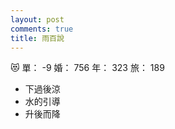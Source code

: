 ```yaml
---
layout: post
comments: true
title: 雨百說
---
```


:heart_eyes_cat: 單： -9 婚： 756 年： 323 旅： 189

- 下過後涼
- 水的引導
- 升後而降


